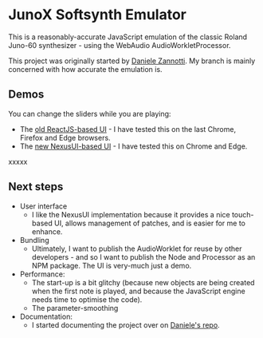 # JunoX Softsynth Emulator

This is a reasonably-accurate JavaScript emulation of the classic Roland Juno-60 synthesizer - using the WebAudio AudioWorkletProcessor.

This project was originally started by [Daniele Zannotti](https://github.com/dzannotti/junox). My branch is mainly concerned with how accurate the emulation is.

## Demos

You can change the sliders while you are playing:

* The [old ReactJS-based UI](https://pendragon-andyh.github.io/junox/) - I have tested this on the last Chrome, Firefox and Edge browsers.
* The [new NexusUI-based UI](https://pendragon-andyh.github.io/junox/demo/juno60-nexusUI.html) - I have tested this on Chrome and Edge.

xxxxx

## Next steps

* User interface
  * I like the NexusUI implementation because it provides a nice touch-based UI, allows management of patches, and is easier for me to enhance.
* Bundling
  * Ultimately, I want to publish the AudioWorklet for reuse by other developers - and so I want to publish the Node and Processor as an NPM package. The UI is very-much just a demo.
* Performance:
  * The start-up is a bit glitchy (because new objects are being created when the first note is played, and because the JavaScript engine needs time to optimise the code).
  * The parameter-smoothing
* Documentation:
  * I started documenting the project over on [Daniele's repo](https://github.com/dzannotti/junox/wiki).
